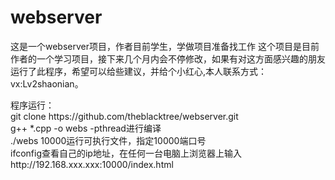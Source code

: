 # webserver
</p>这是一个webserver项目，作者目前学生，学做项目准备找工作
这个项目是目前作者的一个学习项目，接下来几个月内会不停修改，如果有对这方面感兴趣的朋友运行了此程序，希望可以给些建议，并给个小红心,本人联系方式：vx:Lv2shaonian。</p>
</p>程序运行：<br>
git clone https://github.com/theblacktree/webserver.git <br>         
    g++ *.cpp -o webs -pthread进行编译<br>
./webs 10000运行可执行文件，指定10000端口号<br>
ifconfig查看自己的ip地址，在任何一台电脑上浏览器上输入http://192.168.xxx.xxx:10000/index.html</p>
